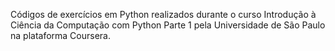Códigos de exercícios em Python realizados durante o curso Introdução à Ciência da Computação com Python Parte 1 pela Universidade de São Paulo na plataforma Coursera.
